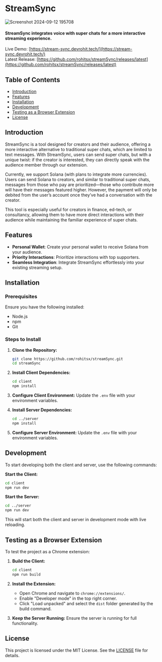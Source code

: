 # StreamSync
![Screenshot 2024-09-12 195708](https://github.com/user-attachments/assets/e66a7edc-446d-40e7-9690-dd66165b02ee)

#### StreamSync integrates voice with super chats for a more interactive streaming experience.

Live Demo: [https://stream-sync.devrohit.tech/](https://stream-sync.devrohit.tech/)  
Latest Release: [https://github.com/rohitsx/streamSync/releases/latest](https://github.com/rohitsx/streamSync/releases/latest)

## Table of Contents
- [Introduction](#introduction)
- [Features](#features)
- [Installation](#installation)
- [Development](#development)
- [Testing as a Browser Extension](#testing-as-a-browser-extension)
- [License](#license)

## Introduction

StreamSync is a tool designed for creators and their audience, offering a more interactive alternative to traditional super chats, which are limited to text messages. With StreamSync, users can send super chats, but with a unique twist: if the creator is interested, they can directly speak with the audience member through our extension.

Currently, we support Solana (with plans to integrate more currencies). Users can send Solana to creators, and similar to traditional super chats, messages from those who pay are prioritized—those who contribute more will have their messages featured higher. However, the payment will only be debited from the user’s account once they’ve had a conversation with the creator.

This tool is especially useful for creators in finance, ed-tech, or consultancy, allowing them to have more direct interactions with their audience while maintaining the familiar experience of super chats.

## Features

- **Personal Wallet**: Create your personal wallet to receive Solana from your audience.
- **Priority Interactions**: Prioritize interactions with top supporters.
- **Seamless Integration**: Integrate StreamSync effortlessly into your existing streaming setup.

## Installation

### Prerequisites

Ensure you have the following installed:
- Node.js
- npm
- Git

### Steps to Install

1. **Clone the Repository:**
   ```bash
   git clone https://github.com/rohitsx/streamSync.git
   cd streamSync
   ```

2. **Install Client Dependencies:**
   ```bash
   cd client
   npm install
   ```

3. **Configure Client Environment:**
   Update the `.env` file with your environment variables.

4. **Install Server Dependencies:**
   ```bash
   cd ../server
   npm install
   ```

5. **Configure Server Environment:**
   Update the `.env` file with your environment variables.

## Development

To start developing both the client and server, use the following commands:

**Start the Client:**
```bash
cd client
npm run dev
```

**Start the Server:**
```bash
cd ../server
npm run dev
```

This will start both the client and server in development mode with live reloading.

## Testing as a Browser Extension

To test the project as a Chrome extension:

1. **Build the Client:**
   ```bash
   cd client
   npm run build
   ```

2. **Install the Extension:**
   - Open Chrome and navigate to `chrome://extensions/`.
   - Enable "Developer mode" in the top right corner.
   - Click "Load unpacked" and select the `dist` folder generated by the build command.

3. **Keep the Server Running:**
   Ensure the server is running for full functionality.

## License

This project is licensed under the MIT License. See the [LICENSE](LICENSE) file for details.
